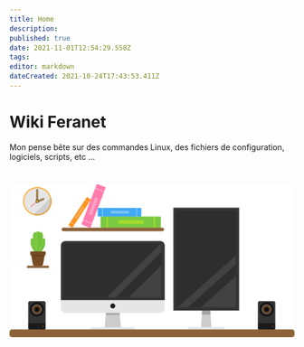```yaml
---
title: Home
description: 
published: true
date: 2021-11-01T12:54:29.558Z
tags: 
editor: markdown
dateCreated: 2021-10-24T17:43:53.411Z
---
```


# Wiki Feranet
Mon pense bête sur des commandes Linux, des fichiers de configuration, logiciels, scripts, etc ...

<div style="margin-top:40px;">
	<img src="/bureau.svg" alt="desktop" width="800px" />
</div>

